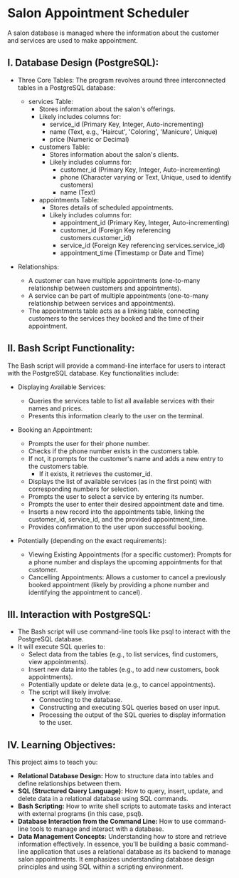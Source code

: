 # Salon Appointment Scheduler
A salon database is managed where the information about the customer and services are used to make appointment.

## I. Database Design (PostgreSQL):

* Three Core Tables: The program revolves around three interconnected tables in a PostgreSQL database:

  * services Table:
    * Stores information about the salon's offerings.
    * Likely includes columns for:
      * service_id (Primary Key, Integer, Auto-incrementing)
      * name (Text, e.g., 'Haircut', 'Coloring', 'Manicure', Unique)
      * price (Numeric or Decimal)
    * customers Table:
      * Stores information about the salon's clients.
      * Likely includes columns for:
        * customer_id (Primary Key, Integer, Auto-incrementing)
        * phone (Character varying or Text, Unique, used to identify customers)
        * name (Text)
    * appointments Table:
      * Stores details of scheduled appointments.
      * Likely includes columns for:
        * appointment_id (Primary Key, Integer, Auto-incrementing)
        * customer_id (Foreign Key referencing customers.customer_id)
        * service_id (Foreign Key referencing services.service_id)
        * appointment_time (Timestamp or Date and Time)
* Relationships:

  * A customer can have multiple appointments (one-to-many relationship between customers and appointments).
  * A service can be part of multiple appointments (one-to-many relationship between services and appointments).
  * The appointments table acts as a linking table, connecting customers to the services they booked and the time of their appointment.
    
## II. Bash Script Functionality:

The Bash script will provide a command-line interface for users to interact with the PostgreSQL database. Key functionalities include:

* Displaying Available Services:

  * Queries the services table to list all available services with their names and prices.
  * Presents this information clearly to the user on the terminal.
* Booking an Appointment:

  * Prompts the user for their phone number.
  * Checks if the phone number exists in the customers table.
  * If not, it prompts for the customer's name and adds a new entry to the customers table.
    * If it exists, it retrieves the customer_id.
  * Displays the list of available services (as in the first point) with corresponding numbers for selection.
  * Prompts the user to select a service by entering its number.
  * Prompts the user to enter their desired appointment date and time.
  * Inserts a new record into the appointments table, linking the customer_id, service_id, and the provided appointment_time.
  * Provides confirmation to the user upon successful booking.
* Potentially (depending on the exact requirements):

  * Viewing Existing Appointments (for a specific customer): Prompts for a phone number and displays the upcoming appointments for that customer.
  * Cancelling Appointments: Allows a customer to cancel a previously booked appointment (likely by providing a phone number and identifying the appointment to cancel).
    
## III. Interaction with PostgreSQL:

* The Bash script will use command-line tools like psql to interact with the PostgreSQL database.
* It will execute SQL queries to:
  * Select data from the tables (e.g., to list services, find customers, view appointments).
  * Insert new data into the tables (e.g., to add new customers, book appointments).
  * Potentially update or delete data (e.g., to cancel appointments).
  * The script will likely involve:
    * Connecting to the database.
    * Constructing and executing SQL queries based on user input.
    * Processing the output of the SQL queries to display information to the user.
## IV. Learning Objectives:

This project aims to teach you:

* **Relational Database Design:** How to structure data into tables and define relationships between them.
* **SQL (Structured Query Language):** How to query, insert, update, and delete data in a relational database using SQL commands.
* **Bash Scripting:** How to write shell scripts to automate tasks and interact with external programs (in this case, psql).
* **Database Interaction from the Command Line:** How to use command-line tools to manage and interact with a database.
* **Data Management Concepts:** Understanding how to store and retrieve information effectively.
In essence, you'll be building a basic command-line application that uses a relational database as its backend to manage salon appointments. It emphasizes understanding database design principles and using SQL within a scripting environment.
